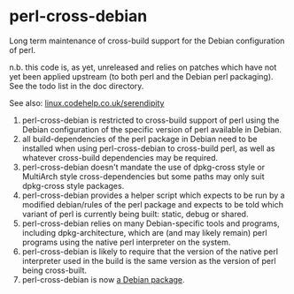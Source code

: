 perl-cross-debian
=================

Long term maintenance of cross-build support for the Debian configuration of perl.

n.b. this code is, as yet, unreleased and relies on patches which have not
yet been applied upstream (to both perl and the Debian perl packaging).
See the todo list in the doc directory.

See also: [linux.codehelp.co.uk/serendipity](http://linux.codehelp.co.uk/serendipity/index.php?/archives/239-Long-term-maintenance-of-perl-cross-build-support-in-Debian.html)

1. perl-cross-debian is restricted to cross-build support of perl using
the Debian configuration of the specific version of perl available in Debian.
1. all build-dependencies of the perl package in Debian need to be installed
when using perl-cross-debian to cross-build perl, as well as whatever
cross-build dependencies may be required.
1. perl-cross-debian doesn't mandate the use of dpkg-cross style or
MultiArch style cross-dependencies but some paths may only suit dpkg-cross
style packages.
1. perl-cross-debian provides a helper script which expects to be run
by a modified debian/rules of the perl package and expects to be told
which variant of perl is currently being built: static, debug or shared.
1. perl-cross-debian relies on many Debian-specific tools and programs,
including dpkg-architecture, which are (and may likely remain) perl
programs using the native perl interpreter on the system.
1. perl-cross-debian is likely to require that the version of the native
perl interpreter used in the build is the same version as the version of
perl being cross-built.
1. perl-cross-debian is now [a Debian package](http://packages.qa.debian.org/p/perl-cross-debian.html).
